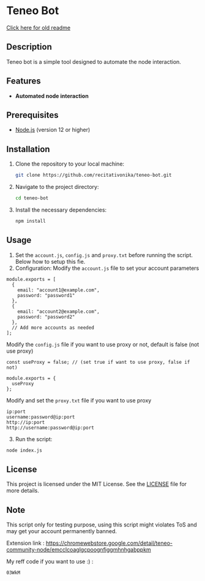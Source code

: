 # Teneo Bot
[Click here for old readme](https://github.com/recitativonika/teneo-bot/blob/main/readme-old.md)
## Description
Teneo bot is a simple tool designed to automate the node interaction.

## Features
- **Automated node interaction**

## Prerequisites
- [Node.js](https://nodejs.org/) (version 12 or higher)

## Installation

1. Clone the repository to your local machine:
   ```bash
   git clone https://github.com/recitativonika/teneo-bot.git
   ```
2. Navigate to the project directory:
   ```bash
   cd teneo-bot
   ```
4. Install the necessary dependencies:
   ```bash
   npm install
   ```

## Usage

1. Set the `account.js`, `config.js` and `proxy.txt` before running the script. Below how to setup this fie.
2. Configuration:
   Modify the `account.js` file to set your account parameters
```
module.exports = [
  {
    email: "account1@example.com",
    password: "password1"
  },
  {
    email: "account2@example.com",
    password: "password2"
  },
  // Add more accounts as needed
];
```
 Modify the `config.js` file if you want to use proxy or not, default is false (not use proxy)
```
const useProxy = false; // (set true if want to use proxy, false if not)

module.exports = {
  useProxy
};
```
 Modify and set the `proxy.txt` file if you want to use proxy
```
ip:port
username:password@ip:port
http://ip:port
http://username:password@ip:port
```
3. Run the script:
```bash
node index.js
```

## License
This project is licensed under the MIT License. See the [LICENSE](LICENSE) file for more details.

## Note
This script only for testing purpose, using this script might violates ToS and may get your account permanently banned.

Extension link : https://chromewebstore.google.com/detail/teneo-community-node/emcclcoaglgcpoognfiggmhnhgabppkm

My reff code if you want to use :) : 
```bash
03WkM
```
